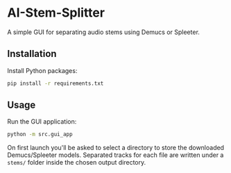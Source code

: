 # AI-Stem-Splitter

A simple GUI for separating audio stems using Demucs or Spleeter.

## Installation

Install Python packages:

```bash
pip install -r requirements.txt
```

## Usage

Run the GUI application:

```bash
python -m src.gui_app
```

On first launch you'll be asked to select a directory to store the downloaded
Demucs/Spleeter models. Separated tracks for each file are written under a
`stems/` folder inside the chosen output directory.
